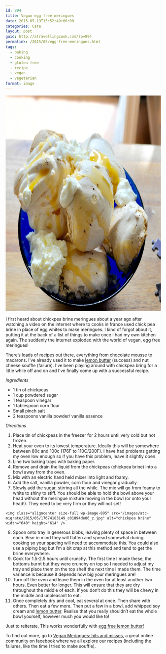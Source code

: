 ```yaml
---
id: 894
title: Vegan egg free meringues
date: 2015-05-19T15:52:49+00:00
categories: Cate
layout: post
guid: http://atravellingcook.com/?p=894
permalink: /2015/05/egg-free-meringues.html
tags:
  - baking
  - cooking
  - gluten free
  - recipe
  - vegan
  - vegetarian
format: image
---
```

<img class="aligncenter size-large wp-image-896" src="/images/atc-migrate/2015/05/DSC0427-1024x915.jpg" alt="_DSC0427" width="780" height="697" />

I first heard about chickpea brine meringues about a year ago after watching a video on the internet where to cooks in france used chick pea brine in place of egg whites to make meringues. I kind of forgot about it, putting it at the back of a list of things to make once I had my own kitchen again. The suddenly the internet exploded with the world of vegan, egg free meringues!



There&#8217;s loads of recipes out there, everything from chocolate mousse to macarons. I&#8217;ve already used it to make [lemon butter](http://atravellingcook.com/2015/05/egg-free-lemon-butter.html) (success) and nut cheese souffle (failure). I&#8217;ve been playing around with chickpea bring for a little while off and on and I&#8217;ve finally come up with a successful recipe.

_Ingredients_

  * 1 tin of chickpeas
  * 1 cup powdered sugar
  * 1 teaspoon vinegar
  * 1 tablespoon corn flour
  * Small pinch salt
  * 2 teaspoons vanilla powder/ vanilla essence

_Directions_

  1. Place tin of chickpeas in the freezer for 2 hours until very cold but not frozen.
  2. Heat your oven to its lowest temperature. Ideally this will be somewhere between 80c and 100c (176F to 110C/200F). I have had problems getting my oven low enough so if you have this problem, leave it slightly open.
  3. Line two baking trays with baking paper.
  4. Remove and drain the liquid from the chickpeas (chickpea brine) into a bowl away from the oven.
  5. Mix with an electric hand held mixer into light and foamy.
  6. Add the salt, vanilla powder, corn flour and vinegar gradually.
  7. Slowly add the sugar, stirring all the while. The mix will go from foamy to white to shiny to stiff. You should be able to hold the bowl above your head without the meringue mixture moving in the bowl (or onto your head!). They need to be very firm or they will not set!
  
    <img class="aligncenter size-full wp-image-895" src="/images/atc-migrate/2015/05/17674183149_c01894de86_z.jpg" alt="chickpea brine" width="640" height="614" />
  8. Spoon onto tray in generous blobs, leaving plenty of space in between each. Bear in mind they will flatten and spread somewhat during cooking so your spacing will need to accommodate this. You could also use a piping bag but I&#8217;m a bit crap at this method and tend to get the brine everywhere.
  9. Cook for 1.5-2.5 hours until crunchy. The first time I made these, the bottoms burnt but they were crunchy on top so I needed to adjust my tray and place them on the top shelf the next time I made them. The time variance is because it depends how big your meringues are!
 10. Turn off the oven and leave them in the oven for at least another two hours. Even better for longer. This will ensure that they are dry throughout the middle of each. If you don&#8217;t do this they will be chewy in the middle and unpleasant to eat.
 11. Once completely dry and cool, eat several at once. Then share with others. Then eat a few more. Then put a few in a bowl, add whipped soy cream and [lemon butter](http://atravellingcook.com/2015/05/egg-free-lemon-butter.html). Realise that you really shouldn&#8217;t eat the whole bowl yourself, however much you would like to!

Just to reiterate, This works wonderfully with [egg free lemon butter!](http://atravellingcook.com/2015/05/egg-free-lemon-butter.html)

To find out more, go to [Vegan Meringues: hits and misses](https://www.facebook.com/groups/VeganMeringue/), a great online community on facebook where we all explore our recipes (including the failures, like the time I tried to make souffle).

&nbsp;